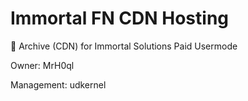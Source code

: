 # Immortal FN CDN Hosting

📂 Archive (CDN) for Immortal Solutions Paid Usermode

Owner: MrH0ql

Management: udkernel
